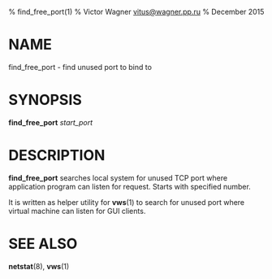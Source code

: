 % find_free_port(1)
% Victor Wagner <vitus@wagner.pp.ru>
% December 2015

NAME
====

find\_free\_port - find unused port to bind to

SYNOPSIS
========

**find\_free\_port** *start_port*

DESCRIPTION
===========

**find\_free\_port** searches local system for unused TCP port where
application program can listen for request. Starts with specified
number.

It is written as helper utility for **vws**(1) to search for unused port
where virtual machine can listen for GUI clients.


SEE ALSO
========

**netstat**(8), **vws**(1)
